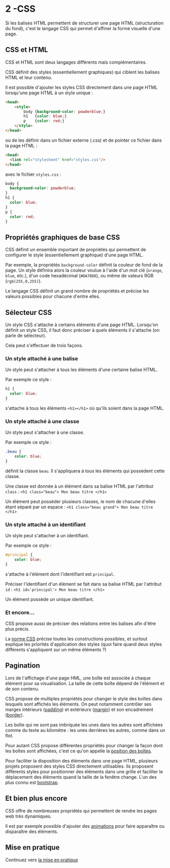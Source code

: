 # 2  -CSS

Si les balises HTML permettent de structurer une page HTML (structuration du fond), c'est le langage CSS qui permet d'affiner la forme visuelle d'une page.

## CSS et HTML

CSS et HTML sont deux langages différents mais complémentaires. 

CSS définit des styles (essentiellement graphiques) qui ciblent les balises HTML et leur contenu.

Il est possible d'ajouter les styles CSS directement dans une page HTML lorsqu'une page HTML à un style unique :

```html
<head>
    <style>
        body {background-color: powderblue;}
        h1   {color: blue;}
        p    {color: red;}
    </style>
</head>
```

ou de les définir dans un fichier externe (.css) et de pointer ce fichier dans la page HTML :

```html
<head>
  <link rel="stylesheet" href="styles.css"/>
</head>
```

avec le fichier `styles.css` :
```css
body {
  background-color: powderblue;
}
h1 {
  color: blue;
}
p {
  color: red;
}
```

## Propriétés graphiques de base CSS

CSS définit un ensemble important de propriétés qui permettent de configurer le style (essentiellement graphique) d'une page HTML.

Par exemple, la propriétés `background-color` définit la couleur de fond de la page. Un style définira alors la couleur voulue à l'aide d'un mot clé (`orange`, `blue`, etc.), d'un code hexadécimal (`#DA70D6`), ou même de valeurs RGB (`rgb(255,0,255)`).

Le langage CSS définit un grand nombre de propriétés et précise les valeurs possibles pour chacune d'entre elles.


## Sélecteur CSS

Un style CSS s'attache à certains éléments d'une page HTML. Lorsqu'on définit un style CSS, il faut donc préciser à quels éléments il s'attache (on parle de sélecteur).

Cela peut s'effectuer de trois façons.

### Un style attaché à une balise
Un style peut s'attacher à tous les éléments d'une certaine balise HTML.

Par exemple ce style : 
```css
h1 {
  color: blue;
}
```
s'attache à tous les éléments `<h1></h1>` où qu'ils soient dans la page HTML.

### Un style attaché à une classe
Un style peut s'attacher à une classe.

Par exemple ce style :
```css
.beau {
    color: blue;
}
```

définit la classe `beau`. Il s'appliquera à tous les éléments qui possèdent cette classe.

Une classe est donnée à un élément dans sa balise HTML par l'attribut `class` : `<h1 class="beau"> Mon beau titre </h1>`

Un élément peut posséder plusieurs classes, le nom de chacune d'elles étant séparé par un espace : `<h1 class="beau grand"> Mon beau titre </h1>`

### Un style attaché à un identifiant
Un style peut s'attacher à un identifiant.

Par exemple ce style :
```css
#principal {
    color: blue;
}
```

s'attache à l'élément dont l'identifiant est `principal`.

Préciser l'identifiant d'un élément se fait dans sa balise HTML par l'attribut `id` : `<h1 id='principal'> Mon beau titre </h1>`

Un élément possède un unique identifiant.

### Et encore...

CSS propose aussi de préciser des relations entre les balises afin d'être plus précis. 

La [norme CSS](https://www.w3schools.com/cssref/css_selectors.asp) précise toutes les constructions possibles, et surtout explique les priorités d'application des styles (quoi faire quand deux styles différents s'appliquent sur un même éléments ?)

## Pagination

Lors de l'affichage d'une page HML, une boîte est associée à chaque élément pour sa visualisation. La taille de cette boîte dépend de l'élément et de son contenu.

CSS propose de multiples propriétés pour changer le style des boîtes dans lesquels sont affichés les éléments. On peut notamment contrôler ses marges intérieurs ([padding](https://developer.mozilla.org/fr/docs/Web/CSS/padding)) et extérieurs ([margin](https://developer.mozilla.org/fr/docs/Web/CSS/margin)) et son encadrement ([border](https://developer.mozilla.org/fr/docs/Web/CSS/border)).

Les boîte qui ne sont pas imbriquée les unes dans les autres sont affichées comme du texte au kilomètre : les unes derrières les autres, comme dans un flot.

Pour autant CSS propose différentes propriétés pour changer la façon dont les boîtes sont affichées, c'est ce qu'on appelle la [position des boîtes](https://www.w3schools.com/css/css_positioning.asp).

Pour faciliter la disposition des éléments dans une page HTML, plusieurs projets proposent des styles CSS directement utilisables. Ils proposent différents styles pour positionner des éléments dans une grille et faciliter le déplacement des éléments quand la taille de la fenêtre change. L'un des plus connu est [bootstrap](https://getbootstrap.com/).

## Et bien plus encore

CSS offre de nombreuses propriétés qui permettent de rendre les pages web très dynamiques.

Il est par exemple possible d'ajouter des [animations](https://developer.mozilla.org/fr/docs/Web/CSS/Animations_CSS/Utiliser_les_animations_CSS) pour faire apparaître ou disparaître des éléments.

## Mise en pratique

Continuez vers [la mise en pratique](./exo.md) 
